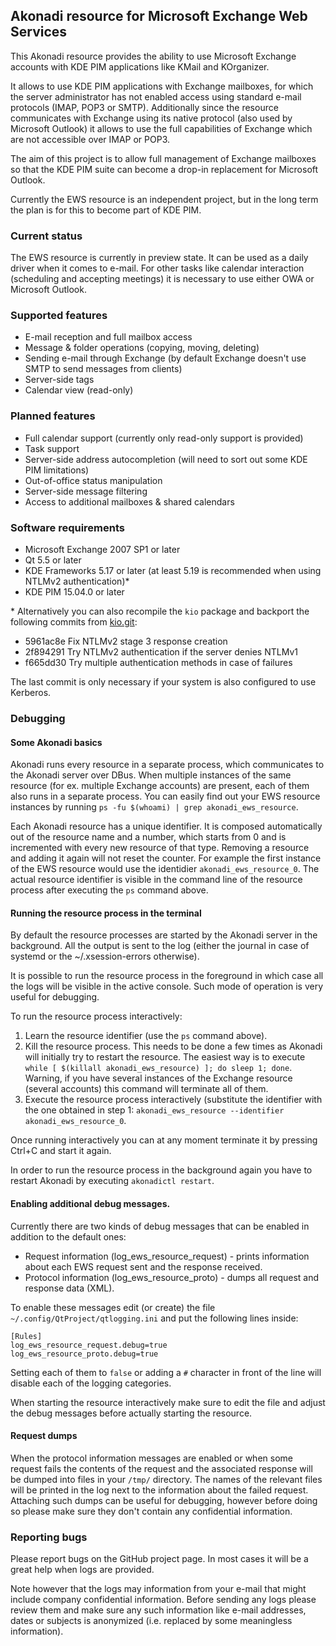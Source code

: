 ## Akonadi resource for Microsoft Exchange Web Services

This Akonadi resource provides the ability to use Microsoft Exchange accounts
with KDE PIM applications like KMail and KOrganizer.

It allows to use KDE PIM applications with Exchange mailboxes, for which the
server administrator has not enabled access using standard e-mail protocols
(IMAP, POP3 or SMTP). Additionally since the resource communicates with Exchange
using its native protocol (also used by Microsoft Outlook) it allows to use the
full capabilities of Exchange which are not accessible over IMAP or POP3.

The aim of this project is to allow full management of Exchange mailboxes so
that the KDE PIM suite can become a drop-in replacement for Microsoft Outlook.

Currently the EWS resource is an independent project, but in the long term the
plan is for this to become part of KDE PIM.

### Current status

The EWS resource is currently in preview state. It can be used as a daily driver
when it comes to e-mail. For other tasks like calendar interaction (scheduling
and accepting meetings) it is necessary to use either OWA or Microsoft Outlook.

### Supported features

* E-mail reception and full mailbox access
* Message & folder operations (copying, moving, deleting)
* Sending e-mail through Exchange (by default Exchange doesn't use SMTP to send
  messages from clients)
* Server-side tags
* Calendar view (read-only)

### Planned features

* Full calendar support (currently only read-only support is provided)
* Task support
* Server-side address autocompletion (will need to sort out some KDE PIM
  limitations)
* Out-of-office status manipulation
* Server-side message filtering
* Access to additional mailboxes & shared calendars

### Software requirements

* Microsoft Exchange 2007 SP1 or later
* Qt 5.5 or later
* KDE Frameworks 5.17 or later (at least 5.19 is recommended when using NTLMv2
  authentication)*
* KDE PIM 15.04.0 or later

\* Alternatively you can also recompile the `kio` package and backport the
following commits from [kio.git](https://quickgit.kde.org/?p=kio.git):

* 5961ac8e Fix NTLMv2 stage 3 response creation
* 2f894291 Try NTLMv2 authentication if the server denies NTLMv1
* f665dd30 Try multiple authentication methods in case of failures

The last commit is only necessary if your system is also configured to use Kerberos.

### Debugging

#### Some Akonadi basics

Akonadi runs every resource in a separate process, which communicates to
the Akonadi server over DBus. When multiple instances of the same resource (for
ex. multiple Exchange accounts) are present, each of them also runs in a
separate process. You can easily find out your EWS resource instances by
running `ps -fu $(whoami) | grep akonadi_ews_resource`.

Each Akonadi resource has a unique identifier. It is composed automatically out
of the resource name and a number, which starts from 0 and is incremented with
every new resource of that type. Removing a resource and adding it again will
not reset the counter. For example the first instance of the EWS resource would
use the identidier `akonadi_ews_resource_0`. The actual resource identifier is
visible in the command line of the resource process after executing the `ps`
command above.

#### Running the resource process in the terminal

By default the resource processes are started by the Akonadi server in the
background. All the output is sent to the log (either the journal in case of
systemd or the ~/.xsession-errors otherwise).

It is possible to run the resource process in the foreground in which case all
the logs will be visible in the active console. Such mode of operation is very
useful for debugging.

To run the resource process interactively:

 1. Learn the resource identifier (use the `ps` command above).
 2. Kill the resource process. This needs to be done a few times as Akonadi will
    initially try to restart the resource. The easiest way is to execute
	`while [ $(killall akonadi_ews_resource) ]; do sleep 1; done`. Warning, if
    you have several instances of the Exchange resource (several accounts) this
    command will terminate all of them.
 3. Execute the resource process interactively (substitute the identifier with
    the one obtained in step 1:
    `akonadi_ews_resource --identifier akonadi_ews_resource_0`.

Once running interactively you can at any moment terminate it by pressing Ctrl+C
and start it again.

In order to run the resource process in the background again you have to restart
Akonadi by executing `akonadictl restart`.

#### Enabling additional debug messages.

Currently there are two kinds of debug messages that can be enabled in addition
to the default ones:

 - Request information (log_ews_resource_request) - prints information about each
   EWS request sent and the response received.
 - Protocol information (log_ews_resource_proto) - dumps all request and
   response data (XML).

To enable these messages edit (or create) the file
`~/.config/QtProject/qtlogging.ini` and put the following lines inside:

```
[Rules]
log_ews_resource_request.debug=true
log_ews_resource_proto.debug=true
```

Setting each of them to `false` or adding a `#` character in front of the line
will disable each of the logging categories.

When starting the resource interactively make sure to edit the file and adjust
the debug messages before actually starting the resource.

#### Request dumps

When the protocol information messages are enabled or when some request fails
the contents of the request and the associated response will be dumped into
files in your `/tmp/` directory. The names of the relevant files will be printed
in the log next to the information about the failed request. Attaching such
dumps can be useful for debugging, however before doing so please make sure they
don't contain any confidential information.

### Reporting bugs

Please report bugs on the GitHub project page. In most cases it will be a great
help when logs are provided.

Note however that the logs may information from your e-mail that might include
company confidential information. Before sending any logs please review them and
make sure any such information like e-mail addresses, dates or subjects is
anonymized (i.e. replaced by some meaningless information).
